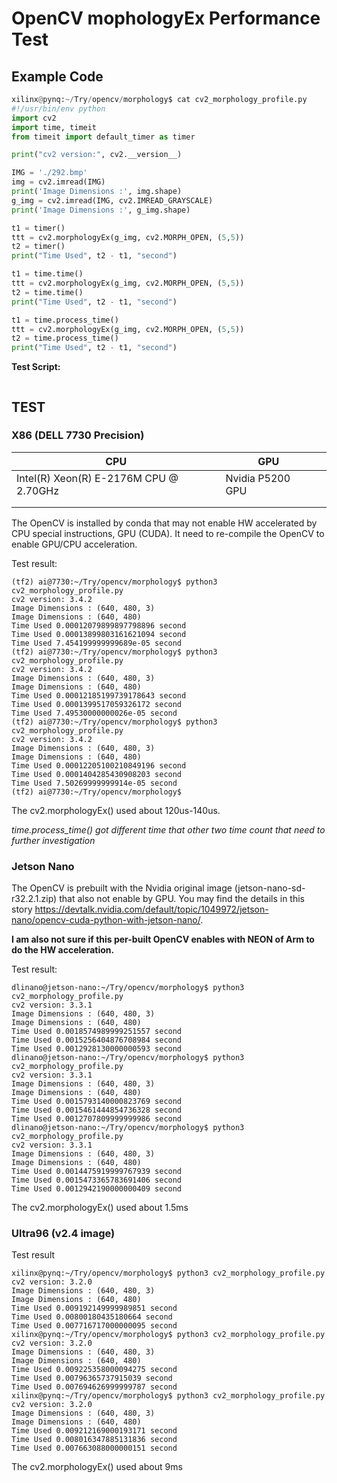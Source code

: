 # OpenCV mophologyEx Performance Test



## Example Code

```python
xilinx@pynq:~/Try/opencv/morphology$ cat cv2_morphology_profile.py 
#!/usr/bin/env python
import cv2
import time, timeit
from timeit import default_timer as timer

print("cv2 version:", cv2.__version__)

IMG = './292.bmp'
img = cv2.imread(IMG)
print('Image Dimensions :', img.shape)
g_img = cv2.imread(IMG, cv2.IMREAD_GRAYSCALE)
print('Image Dimensions :', g_img.shape)

t1 = timer()
ttt = cv2.morphologyEx(g_img, cv2.MORPH_OPEN, (5,5))
t2 = timer()
print("Time Used", t2 - t1, "second")

t1 = time.time()
ttt = cv2.morphologyEx(g_img, cv2.MORPH_OPEN, (5,5))
t2 = time.time()
print("Time Used", t2 - t1, "second")

t1 = time.process_time()
ttt = cv2.morphologyEx(g_img, cv2.MORPH_OPEN, (5,5))
t2 = time.process_time()
print("Time Used", t2 - t1, "second")

```

**Test Script:**

```

```



## TEST

### X86 (DELL 7730 Precision)

| CPU                                     | GPU              |      |
| --------------------------------------- | ---------------- | ---- |
| Intel(R) Xeon(R) E-2176M  CPU @ 2.70GHz | Nvidia P5200 GPU |      |
|                                         |                  |      |
|                                         |                  |      |



The OpenCV is installed by conda that may not enable HW accelerated by CPU special instructions, GPU (CUDA). It need to re-compile the OpenCV to enable GPU/CPU acceleration.



Test result:

```
(tf2) ai@7730:~/Try/opencv/morphology$ python3 cv2_morphology_profile.py 
cv2 version: 3.4.2
Image Dimensions : (640, 480, 3)
Image Dimensions : (640, 480)
Time Used 0.00012079899897798896 second
Time Used 0.00013899803161621094 second
Time Used 7.454199999999689e-05 second
(tf2) ai@7730:~/Try/opencv/morphology$ python3 cv2_morphology_profile.py 
cv2 version: 3.4.2
Image Dimensions : (640, 480, 3)
Image Dimensions : (640, 480)
Time Used 0.00012185199739178643 second
Time Used 0.0001399517059326172 second
Time Used 7.49530000000026e-05 second
(tf2) ai@7730:~/Try/opencv/morphology$ python3 cv2_morphology_profile.py 
cv2 version: 3.4.2
Image Dimensions : (640, 480, 3)
Image Dimensions : (640, 480)
Time Used 0.00012205100210849196 second
Time Used 0.0001404285430908203 second
Time Used 7.50269999999914e-05 second
(tf2) ai@7730:~/Try/opencv/morphology$ 
```

The cv2.morphologyEx() used about 120us-140us.

*time.process_time() got different time that other two time count that need to further investigation*

### Jetson Nano

The OpenCV is prebuilt with the Nvidia original  image (jetson-nano-sd-r32.2.1.zip)  that also not enable by GPU.  You may find the details in this story https://devtalk.nvidia.com/default/topic/1049972/jetson-nano/opencv-cuda-python-with-jetson-nano/.

**I am also not sure if this per-built OpenCV enables with NEON of Arm to do the HW acceleration.**

Test result:

```
dlinano@jetson-nano:~/Try/opencv/morphology$ python3 cv2_morphology_profile.py 
cv2 version: 3.3.1
Image Dimensions : (640, 480, 3)
Image Dimensions : (640, 480)
Time Used 0.0018574989999251557 second
Time Used 0.0015256404876708984 second
Time Used 0.0012928130000000593 second
dlinano@jetson-nano:~/Try/opencv/morphology$ python3 cv2_morphology_profile.py 
cv2 version: 3.3.1
Image Dimensions : (640, 480, 3)
Image Dimensions : (640, 480)
Time Used 0.0015793140000823769 second
Time Used 0.0015461444854736328 second
Time Used 0.0012707809999999986 second
dlinano@jetson-nano:~/Try/opencv/morphology$ python3 cv2_morphology_profile.py 
cv2 version: 3.3.1
Image Dimensions : (640, 480, 3)
Image Dimensions : (640, 480)
Time Used 0.0014475919999767939 second
Time Used 0.0015473365783691406 second
Time Used 0.0012942190000000409 second
```

The cv2.morphologyEx() used about  1.5ms

### Ultra96 (v2.4 image)

Test result

```
xilinx@pynq:~/Try/opencv/morphology$ python3 cv2_morphology_profile.py 
cv2 version: 3.2.0
Image Dimensions : (640, 480, 3)
Image Dimensions : (640, 480)
Time Used 0.009192149999989851 second
Time Used 0.00800180435180664 second
Time Used 0.007716717000000095 second
xilinx@pynq:~/Try/opencv/morphology$ python3 cv2_morphology_profile.py 
cv2 version: 3.2.0
Image Dimensions : (640, 480, 3)
Image Dimensions : (640, 480)
Time Used 0.009225358000094275 second
Time Used 0.00796365737915039 second
Time Used 0.007694626999999787 second
xilinx@pynq:~/Try/opencv/morphology$ python3 cv2_morphology_profile.py 
cv2 version: 3.2.0
Image Dimensions : (640, 480, 3)
Image Dimensions : (640, 480)
Time Used 0.009212169000193171 second
Time Used 0.008016347885131836 second
Time Used 0.007663088000000151 second
```

The cv2.morphologyEx() used about  9ms

